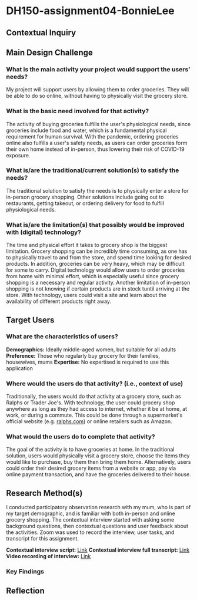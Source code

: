 # DH150-assignment04-BonnieLee

## Contextual Inquiry

## Main Design Challenge
### What is the main activity your project would support the users’ needs?
My project will support users by allowing them to order groceries. They will be able to do so online, without having to physically visit the grocery store.

### What is the basic need involved for that activity? 
The activity of buying groceries fulfills the user's physiological needs, since groceries include food and water, which is a fundamental physical requirement for human survival. With the pandemic, ordering groceries online also fulfills a user's safety needs, as users can order groceries form their own home instead of in-person, thus lowering their risk of COVID-19 exposure.

### What is/are the traditional/current solution(s) to satisfy the needs?
The traditional solution to satisfy the needs is to physically enter a store for in-person grocery shopping. Other solutions include going out to restaurants, getting takeout, or ordering delivery for food to fulfill physiological needs.

### What is/are the limitation(s) that possibly would be improved with (digital) technology?
The time and physical effort it takes to grocery shop is the biggest limitation. Grocery shopping can be incredibly time consuming, as one has to physically travel to and from the store, and spend time looking for desired products. In addition, groceries can be very heavy, which may be difficult for some to carry. Digital technology would allow users to order groceries from home with minimal effort, which is especially useful since grocery shopping is a necessary and regular activity. Another limitation of in-person shopping is not knowing if certain products are in stock tuntil arriving at the store. With technology, users could visit a site and learn about the availability of different products right away.

## Target Users
### What are the characteristics of users? 
**Demographics:** Ideally middle-aged women, but suitable for all adults
**Preference:** Those who regularly buy grocery for their families, housewives, mums
**Expertise:** No expertised is required to use this application

### Where would the users do that activity? (i.e., context of use)
Traditionally, the users would do that activity at a grocery store, such as Ralphs or Trader Joe's. With technology, the user could grocery shop anywhere as long as they had access to internet, whether it be at home, at work, or during a commute. This could be done through a supermarket's official website (e.g. [ralphs.com](ralphs.com)) or online retailers such as Amazon.

### What would the users do to complete that activity? 
The goal of the activity is to have groceries at home. In the traditional solution, users would physically visit a grocery store, choose the items they would like to purchase, buy them then bring them home. Alternatively, users could order their desired grocery items from a website or app, pay via online payment transaction, and have the groceries delivered to their house.

## Research Method(s)
I conducted participatory observation research with my mum, who is part of my target demographic, and is familiar with both in-person and online grocery shopping. The contextual interview started with asking some background questions, then contextual questions and user feedback about the activities. Zoom was used to record the interview, user tasks, and transcript for this assignment.

**Contextual interview script:** 
[Link](https://docs.google.com/document/d/1M1TiZYgTrgJDMVQfxlP_fVLli2ZhsWRgTLReCLYARaw/edit?usp=sharing)
**Contextual interview full transcript:** [Link](https://docs.google.com/document/d/1RdGLtV7YXHulWzTvbcq24RnlOrV0BdTYj9WS1xrhCIA/edit?usp=sharing)
**Video recording of interview:** [Link](https://ucla.zoom.us/rec/share/iWu2mWBAQG3bVOoQWUt5VZiGgwc2IP5lYjN2r1_djqsJ7esF9tKAlj2ZzsL8XUE.w0B4iXxT3ypcQYtA?startTime=1604421667000)

### Key Findings

## Reflection
